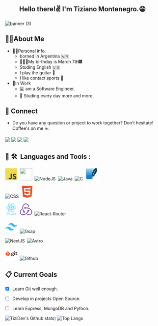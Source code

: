 <h2 align="center"> Hello there!✌ I'm Tiziano Montenegro.😁 </h2>

![banner (3)](https://github.com/TiziDevScripter/TiziDevScripter/assets/91438170/9289d541-ee93-4b69-8b72-81ac878e8cda)

## 👨‍💻About Me

- 🙍‍♂️Personal info.
  - borned in Argentina 🇦🇷
  - 🎉🎉🎉My birthday is March 7th🎆
  - Studing English 🇺🇸
  - I play the guitar 🎸
  - I like contact sports 🥊
- 💼In Work
  - 💻 am a Software Engineer.
  - 🌱 Studing every day more and more.

## 📩 Connect
* Do you have any question or project to work together? Don't hesitate! Coffee's on me ☕.

<p align="left" >
      <a href="mailto:tizianomontenegro07@gmail.com?Subject=I%20want%20propose%20you%20something" target="_blank" rel="noreferrer"><img src="https://user-images.githubusercontent.com/48330849/172060688-5e1bf6ca-7bb9-43a2-b202-001170434946.png"  width="45"></a>
        <a href="https://www.linkedin.com/in/tiziano-montenegro-8133a6238/" target="_blank" rel="noreferrer"><img src="https://user-images.githubusercontent.com/48330849/172059761-c87c0437-c1b5-4e33-8d3e-e00adf4afc57.png"  width="45"></a>
    <a href="http://instagram.com/tizianomontenegro07" target="_blank" rel="noreferrer"><img src="https://user-images.githubusercontent.com/48330849/172059811-e9699771-f560-4217-b698-d64db9b4fe1c.png"  width="45"></a>
    <a href="https://twitter.com/tizidevscripter" target="_blank" rel="noreferrer"><img src="https://user-images.githubusercontent.com/48330849/172059786-980a496d-654e-4d81-add4-b490553bf34d.png"  width="45"></a>
<!--       <a href="https://www.youtube.com/c/Jes%C3%BAsLagares" target="_blank" rel="noreferrer"><img src="https://user-images.githubusercontent.com/48330849/172059795-66f4370f-8697-42b5-bcb4-b83ebc10f721.png"  width="45"></a> -->
</p>

## 💼 🛠 &nbsp;Languages and Tools :
<p>
<!-- <img src="" title="" alt="" width="40" height="40"/>&nbsp; -->
<img src="https://github.com/devicons/devicon/blob/master/icons/javascript/javascript-original.svg" title="JavaScript" alt="JavaScript" width="40" height="40"/>&nbsp;
<img src="https://upload.wikimedia.org/wikipedia/commons/thumb/4/4c/Typescript_logo_2020.svg/2048px-Typescript_logo_2020.svg.png" title="" alt="" width="40" height="40"/>&nbsp;
<img src="https://seeklogo.com/images/N/nodejs-logo-FBE122E377-seeklogo.com.png" title="NodeJS" alt="NodeJS" width="40" height="40"/>&nbsp;
<img src="https://chuidiang.org/images/9/9a/JAVA.png" title="Java" alt="Java" width="40" height="40"/>&nbsp;
<img src="https://upload.wikimedia.org/wikipedia/commons/thumb/1/18/C_Programming_Language.svg/695px-C_Programming_Language.svg.png" title="C" alt="C" width="40" height="40"/>&nbsp;
<img src="https://github.com/devicons/devicon/blob/master/icons/sqlite/sqlite-original.svg" title="SQLite" alt="SQLite" width="40" height="40"/>&nbsp;

<img src="https://upload.wikimedia.org/wikipedia/commons/thumb/6/62/CSS3_logo.svg/800px-CSS3_logo.svg.png"  title="CSS3" alt="CSS" width="40" height="40"/>&nbsp;
<img src="https://github.com/devicons/devicon/blob/master/icons/html5/html5-original.svg" title="HTML5" alt="HTML" width="40" height="40"/>&nbsp;
  
<img src="https://github.com/devicons/devicon/blob/master/icons/react/react-original-wordmark.svg" title="React" alt="React" width="40" height="40"/>&nbsp;
<img src="https://github.com/devicons/devicon/blob/master/icons/redux/redux-original.svg" title="Redux" alt="Redux" width="40" height="40"/>&nbsp;
<img src="https://encrypted-tbn0.gstatic.com/images?q=tbn:ANd9GcT4xD8FdF8djVuf0iEE9wxhteAuvjAr5c8vdeIIRwsU4w&s" title="React-Router" alt="React-Router" width="60" height="40"/>&nbsp;
  
<img src="https://github.com/devicons/devicon/blob/master/icons/tailwindcss/tailwindcss-plain.svg" title="Tailwindcss" alt="Tailwindcss" width="40" height="40"/>&nbsp;
<img src="https://seeklogo.com/images/G/greensock-gsap-icon-logo-13BB451E88-seeklogo.com.png" title="Gsap" alt="Gsap" width="40" height="40"/>&nbsp;
  
<img src="https://www.notion.so/image/https%3A%2F%2Fs3-us-west-2.amazonaws.com%2Fsecure.notion-static.com%2F67628675-8e04-46e7-9b91-a5392caf0f30%2Fnextjs-logo.png?table=block&id=7306de29-abaa-4420-bd7b-b1b700692f90&cache=v2" title="NextJS" alt="NextJS" width="40" height="40"/>&nbsp;
<img src="https://astro.js.org/astro.png" title="Astro" alt="Astro" width="40" height="40"/>&nbsp;

<img src="https://github.com/devicons/devicon/blob/master/icons/git/git-original-wordmark.svg" title="Git" alt="Git" width="40" height="40"/>&nbsp;
<img src="https://cdn.pixabay.com/photo/2022/01/30/13/33/github-6980894_1280.png" title="Github" alt="Github" width="40" height="40"/>&nbsp;



<!-- <img src="https://github.com/devicons/devicon/blob/master/icons/materialui/materialui-original.svg" title="Material UI" alt="Material UI" width="40" height="40"/>&nbsp; -->
<!-- <img src="https://github.com/devicons/devicon/blob/master/icons/flutter/flutter-original.svg" title="Flutter" alt="Flutter" width="40" height="40"/>&nbsp; -->
<!-- <img src="https://github.com/devicons/devicon/blob/master/icons/firebase/firebase-plain-wordmark.svg" title="Firebase" alt="Firebase" width="40" height="40"/>&nbsp; -->
<!-- <img src="https://github.com/devicons/devicon/blob/master/icons/gatsby/gatsby-original.svg" title="Gatsby"  alt="Gatsby" width="40" height="40"/>&nbsp; -->
<!-- <img src="https://github.com/devicons/devicon/blob/master/icons/mysql/mysql-original-wordmark.svg" title="MySQL"  alt="MySQL" width="40" height="40"/>&nbsp; -->
<!-- <img src="https://github.com/devicons/devicon/blob/master/icons/amazonwebservices/amazonwebservices-plain-wordmark.svg" title="AWS" alt="AWS" width="40" height="40"/>&nbsp; -->
<!-- <img src="https://www.vectorlogo.zone/logos/getpostman/getpostman-icon.svg" title="Postman"  alt="Postman" width="40" height="40"/>&nbsp; -->
</p>

## 📋 Current Goals
- [x] Learn Git well enough. 
- [ ] Develop in projects Open Source. 
- [ ] Learn Express, MongoDB and Python.


![TiziDev's Github stats](https://github-readme-stats.vercel.app/api?username=tizidevscripter&theme=neon&show_icons=true))
![Top Langs](https://github-readme-stats.vercel.app/api/top-langs/?username=tizidevscripter&hide_progress=true)
